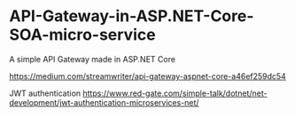 # API-Gateway-in-ASP.NET-Core-SOA-micro-service
A simple API Gateway made in ASP.NET Core

https://medium.com/streamwriter/api-gateway-aspnet-core-a46ef259dc54

JWT authentication
https://www.red-gate.com/simple-talk/dotnet/net-development/jwt-authentication-microservices-net/

